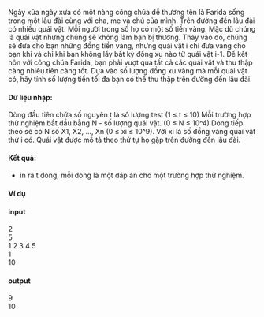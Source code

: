 Ngày xửa ngày xưa có một nàng công chúa dễ thương tên là Farida sống trong một lâu đài cùng với cha, mẹ và chú của mình. Trên đường đến lâu đài có nhiều quái vật. Mỗi người trong số họ có một số tiền vàng. Mặc dù chúng là quái vật nhưng chúng sẽ không làm bạn bị thương. Thay vào đó, chúng sẽ đưa cho bạn những đồng tiền vàng, nhưng quái vật i chỉ đưa vàng cho bạn khi và chỉ khi bạn không lấy bất kỳ đồng xu nào từ quái vật i-1. Đế kết hôn với công chúa Farida, bạn phải vượt qua tất cả các quái vật và thu thập càng nhiêu tiên càng tốt. Dựa vào số lượng đồng xu vàng mà mỗi quái vật có, hãy tính số lượng tiền tối đa bạn có thể thu thập trên đường đến lâu đài.

#### Dữ liệu nhập:
  Dòng đầu tiên chứa số nguyên t là số lượng test (1 ≤ t ≤ 10)
  Mỗi trường hợp thử nghiệm bắt đầu bằng N - số lượng quái vật. (0 ≤ N ≤ 10^4)
  Dòng tiếp theo sẽ có N số X1, X2, ..., Xn (0 ≤ xi ≤ 10^9). Với xi là số đồng vàng quái vật thứ i có. Quái vật được mô tả theo thứ tự họ gặp trên đường đến lâu đài.

#### Kết quả:
  - in ra t dòng, mỗi dòng là một đáp án cho một trường hợp thử nghiệm.  
#### Ví dụ
#### input 
2  
5  
1 2 3 4 5  
1  
10  

#### output  
9  
10  
